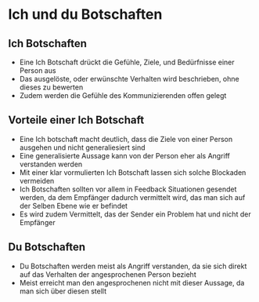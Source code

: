# Ich und du Botschaften

## Ich Botschaften

+ Eine Ich Botschaft drückt die Gefühle, Ziele, und Bedürfnisse einer Person aus
+ Das ausgelöste, oder erwünschte Verhalten wird beschrieben, ohne dieses zu bewerten
+ Zudem werden die Gefühle des Kommunizierenden offen gelegt

## Vorteile einer Ich Botschaft

+ Eine Ich botschaft macht deutlich, dass die Ziele von einer Person ausgehen und nicht generaliesiert sind
+ Eine generalisierte Aussage kann von der Person eher als Angriff verstanden werden
+ Mit einer klar vormulierten Ich Botschaft lassen sich solche Blockaden vermeiden
+ Ich Botschaften sollten vor allem in Feedback Situationen gesendet werden, da dem Empfänger dadurch vermittelt wird, das man sich auf der Selben Ebene wie er befindet
+ Es wird zudem Vermittelt, das der Sender ein Problem hat und nicht der Empfänger

## Du Botschaften

+ Du Botschaften werden meist als Angriff verstanden, da sie sich direkt auf das Verhalten der angesprochenen Person bezieht
+ Meist erreicht man den angesprochenen nicht mit dieser Aussage, da man sich über diesen stellt
